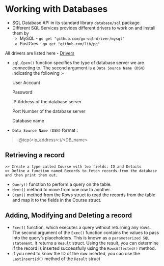 # Working with Databases
- SQL Database API in its standard library `database/sql` package.
- Different SQL Services provides different drivers to work on and install them by
    - MySQL - `go get "github.com/go-sql-driver/mysql"`
    - PostGres - `go get "github.com/lib/pq"`

All drivers are listed here - [Drivers](https://github.com/golang/go/wiki/SQLDrivers)

- `sql.Open()` function specifies the type of database server we are connecting to. The second argument is a `Data Source Name (DSN)` indicating the following :-

    >>>
    User Account

    Password

    IP Address of the database server

    Port Number of the database server

    Database name
    >>>

- `Data Source Name (DSN)` format :
> <user>:<password>@tcp(<ip_address>:<port>)/<DB_name>

## Retrieving a record
```
>> Create a type called Course with two fields: ID and Details
>> Define a function named Records to fetch records from the database and then print them out.
```
- `Query()` function to perform a query on the table. 
- `Next()` method to move from one row to another.
- `Scan()` method from the Rows struct to read the records from the table and map it to the fields in the Course struct.

## Adding, Modifying and Deleting a record
- `Exec()` function, which executes a query without returning any rows. The second argument of the `Exec()` function contains the values to pass into the query’s placeholders. This is known as a `parameterized SQL statement`. It returns a `Result` struct. Using the result, you can
determine if the record is inserted successfully using the `RowsAffected()` method.
- If you need to know the ID of the row inserted, you can use the `LastInsertId()` method of the `Result` struct